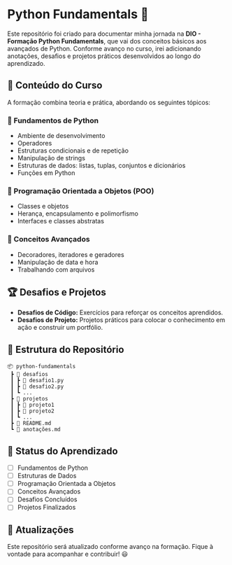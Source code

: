 # Python Fundamentals 🚀

Este repositório foi criado para documentar minha jornada na **DIO - Formação Python Fundamentals**, que vai dos conceitos básicos aos avançados de Python. Conforme avanço no curso, irei adicionando anotações, desafios e projetos práticos desenvolvidos ao longo do aprendizado.

## 📌 Conteúdo do Curso
A formação combina teoria e prática, abordando os seguintes tópicos:

### 🔹 Fundamentos de Python
- Ambiente de desenvolvimento
- Operadores
- Estruturas condicionais e de repetição
- Manipulação de strings
- Estruturas de dados: listas, tuplas, conjuntos e dicionários
- Funções em Python

### 🔹 Programação Orientada a Objetos (POO)
- Classes e objetos
- Herança, encapsulamento e polimorfismo
- Interfaces e classes abstratas

### 🔹 Conceitos Avançados
- Decoradores, iteradores e geradores
- Manipulação de data e hora
- Trabalhando com arquivos

## 🏆 Desafios e Projetos
- **Desafios de Código:** Exercícios para reforçar os conceitos aprendidos.
- **Desafios de Projeto:** Projetos práticos para colocar o conhecimento em ação e construir um portfólio.

## 📂 Estrutura do Repositório
```
📦 python-fundamentals
 ┣ 📂 desafios
 ┃ ┣ 📜 desafio1.py
 ┃ ┣ 📜 desafio2.py
 ┃ ┗ ...
 ┣ 📂 projetos
 ┃ ┣ 📜 projeto1
 ┃ ┣ 📜 projeto2
 ┃ ┗ ...
 ┣ 📜 README.md
 ┗ 📜 anotações.md
```

## 🚀 Status do Aprendizado
- [ ] Fundamentos de Python
- [ ] Estruturas de Dados
- [ ] Programação Orientada a Objetos
- [ ] Conceitos Avançados
- [ ] Desafios Concluídos
- [ ] Projetos Finalizados

## 📌 Atualizações
Este repositório será atualizado conforme avanço na formação. Fique à vontade para acompanhar e contribuir! 😃


